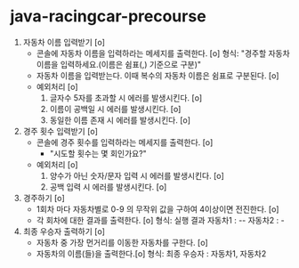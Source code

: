 # java-racingcar-precourse

1. 자동차 이름 입력받기 [o]
   - 콘솔에 자동차 이름을 입력하라는 메세지를 출력한다. [o]
     형식: "경주할 자동차 이름을 입력하세요.(이름은 쉼표(,) 기준으로 구분)"
   - 자동차 이름을 입력받는다. 이때 복수의 자동차 이름은 쉼표로 구분된다. [o]
   - 예외처리 [o]
      1. 글자수 5자를 초과할 시 에러를 발생시킨다. [o]
      2. 이름이 공백일 시 에러를 발생시킨다. [o]
      3. 동일한 이름 존재 시 에러를 발생시킨다. [o] 
2. 경주 횟수 입력받기 [o]
   - 콘솔에 경주 횟수를 입력하라는 메세지를 출력한다. [o]  
     - "시도할 횟수는 몇 회인가요?"
   - 예외처리 [o]
     1. 양수가 아닌 숫자/문자 입력 시 에러를 발생시킨다. [o]
     2. 공백 입력 시 에러를 발생시킨다. [o]
3. 경주하기 [o]
   - 1회차 마다 자동차별로 0-9 의 무작위 값을 구하여 4이상이면 전진한다. [o]
   - 각 회차에 대한 결과를 출력한다. [o]
     형식:
       실행 결과
       자동차1 : --
       자동차2 : -
4. 최종 우승자 출력하기 [o]
   - 자동차 중 가장 먼거리를 이동한 자동차를 구한다. [o]
   - 자동차의 이름(들)을 출력한다.[o]
     형식: 최종 우승자 : 자동차1, 자동차2